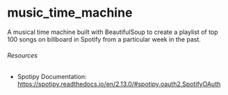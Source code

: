 # music_time_machine
 A musical time machine built with BeautifulSoup to create a playlist of top 100 songs on billboard in Spotify from a particular week in the past.


 ###### Resources
 - Spotipy Documentation: 
 https://spotipy.readthedocs.io/en/2.13.0/#spotipy.oauth2.SpotifyOAuth

